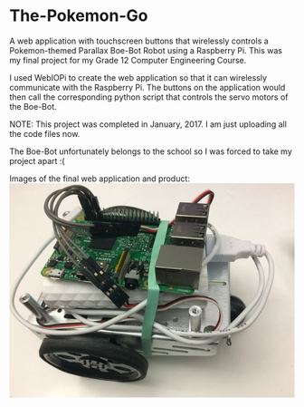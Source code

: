 # The-Pokemon-Go
A web application with touchscreen buttons that wirelessly controls a Pokemon-themed Parallax Boe-Bot Robot using a Raspberry Pi.
This was my final project for my Grade 12 Computer Engineering Course.

I used WebIOPi to create the web application so that it can wirelessly communicate with the Raspberry Pi. The buttons on the
application would then call the corresponding python script that controls the servo motors of the Boe-Bot. 

NOTE: This project was completed in January, 2017. I am just uploading all the code files now.

The Boe-Bot unfortunately belongs to the school so I was forced to take my project apart :(

Images of the final web application and product: 
![alt text](https://raw.githubusercontent.com/carrotdonut/The-Pokemon-Go/master/project_images/img2.jpg)





